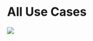 # All Use Cases
<img src="https://www.plantuml.com/plantuml/svg/hPAn3eCW48PtdkB2r0w-WJ6YiscJjkbCb2Y9e44SVFi2nLOhJHsw07VV_tF0aGwQAZsA5Y5Qwau1peiBXZWcVT_oachUoIG1Ee39pn9I2IwnJRhLd3uh9lWeu3OmvQXFs1WXR2R8gHckYjSrKwo2R08YEzqm1JDrneE9RF1IPfFNUN1SR7Vdke6JP43iCLP-YmnnO6CfnbRpllM-OMES-HF_eM8twYyEGxm31JU2A4hsF8hfqLwfwznA7BhpeeC_jP_5GvfmrVU3ePJ9olp61m"/>
